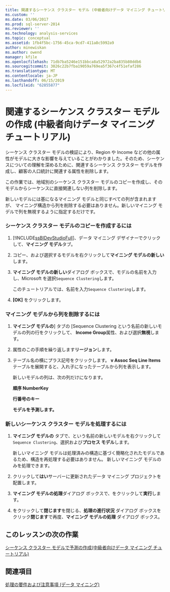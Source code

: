 ```yaml
---
title: 関連するシーケンス クラスター モデル (中級者向けデータ マイニング チュートリアル) を作成する |Microsoft Docs
ms.custom: ''
ms.date: 03/06/2017
ms.prod: sql-server-2014
ms.reviewer: ''
ms.technology: analysis-services
ms.topic: conceptual
ms.assetid: 1fb4f5bc-1756-45ca-9cd7-411a8c5992a9
author: minewiskan
ms.author: owend
manager: kfile
ms.openlocfilehash: 71db7ba5246e151bbca8a52972a2ba835b80ddb6
ms.sourcegitcommit: 3026c22b7fba19059a769ea5f367c4f51efaf286
ms.translationtype: MT
ms.contentlocale: ja-JP
ms.lasthandoff: 06/15/2019
ms.locfileid: "62855877"
---
```

# <a name="creating-a-related-sequence-clustering-model-intermediate-data-mining-tutorial"></a>関連するシーケンス クラスター モデルの作成 (中級者向けデータ マイニング チュートリアル)
  シーケンス クラスター モデルの検証により、Region や Income などの他の属性がモデルに大きな影響を与えていることがわかりました。そのため、シーケンスについての理解を深めるために、関連するシーケンス クラスター モデルを作成し、顧客の人口統計に関連する属性を削除します。  
  
 この作業では、地域別のシーケンス クラスター モデルのコピーを作成し、そのモデルからシーケンスに直接関連しない列を削除します。  
  
 新しいモデルには基になるマイニング モデルと同じすべての列が含まれますが、 マイニング構造から列を削除する必要はありません。新しいマイニング モデルで列を無視するように指定するだけです。  
  
### <a name="to-make-a-copy-of-the-sequence-clustering-model"></a>シーケンス クラスター モデルのコピーを作成するには  
  
1.  [!INCLUDE[ssBIDevStudioFull](../includes/ssbidevstudiofull-md.md)]、データ マイニング デザイナーでクリックして、**マイニング モデル**タブ。  
  
2.  コピー、および選択するモデルを右クリックして**マイニング モデルの新しい**します。  
  
3.  **マイニング モデルの新しい**ダイアログ ボックスで、モデルの名前を入力し、Microsoft を選択`Sequence Clustering`します。  
  
     このチュートリアルでは、名前を入力`Sequence Clustering`します。  
  
4.  **[OK]** をクリックします。  
  
### <a name="to-remove-columns-from-the-mining-model"></a>マイニング モデルから列を削除するには  
  
1.  **マイニング モデルの**] タブの [Sequence Clustering という名前の新しいモデルの列の行をクリックして、 **Income Group**属性、および選択**無視**します。  
  
2.  属性のこの手順を繰り返します**リージョン**します。  
  
3.  テーブル名の横にプラス記号をクリックします。 **v Assoc Seq Line Items**テーブルを展開すると、入れ子になったテーブルから列を表示します。  
  
     新しいモデルの列は、次の列だけになります。  
  
     **順序 NumberKey**  
  
     **行番号のキー**  
  
     **モデルを予測します。**  
  
### <a name="to-process-the-new-sequence-clustering-model"></a>新しいシーケンス クラスター モデルを処理するには  
  
1.  **マイニング モデルの** タブで、という名前の新しいモデルを右クリックして`Sequence Clustering`、選択および**プロセス モデル**します。  
  
     新しいマイニング モデルは処理済みの構造に基づく簡略化されたモデルであるため、構造を再処理する必要はありません。 新しいマイニング モデルのみを処理できます。  
  
2.  クリックして**はい**サーバーに更新されたデータ マイニング プロジェクトを配置します。  
  
3.  **マイニング モデルの処理**ダイアログ ボックスで、をクリックして**実行**します。  
  
4.  をクリックして**閉じます**を閉じる、**処理の進行状況** ダイアログ ボックスをクリック**閉じます**で再度、**マイニング モデルの処理** ダイアログ ボックス。  
  
## <a name="next-task-in-lesson"></a>このレッスンの次の作業  
 [シーケンス クラスター モデルで予測の作成&#40;中級者向けデータ マイニング チュートリアル&#41;](../../2014/tutorials/create-predictions-on-model-intermediate-data-mining-tutorial.md)  
  
## <a name="see-also"></a>関連項目  
 [処理の要件および注意事項 &#40;データ マイニング&#41;](../../2014/analysis-services/data-mining/processing-requirements-and-considerations-data-mining.md)  
  
  
